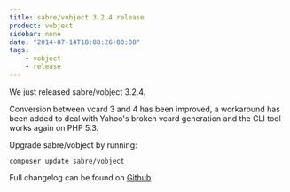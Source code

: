 ```yaml
---
title: sabre/vobject 3.2.4 release
product: vobject
sidebar: none
date: "2014-07-14T18:08:26+00:00"
tags:
    - vobject
    - release
---
```


We just released sabre/vobject 3.2.4.

Conversion between vcard 3 and 4 has been improved, a workaround has been
added to deal with Yahoo's broken vcard generation and the CLI tool works
again on PHP 5.3.

Upgrade sabre/vobject by running:

    composer update sabre/vobject

Full changelog can be found on [Github][1]

[1]: https://github.com/sabre-io/vobject/blob/master/ChangeLog.md
